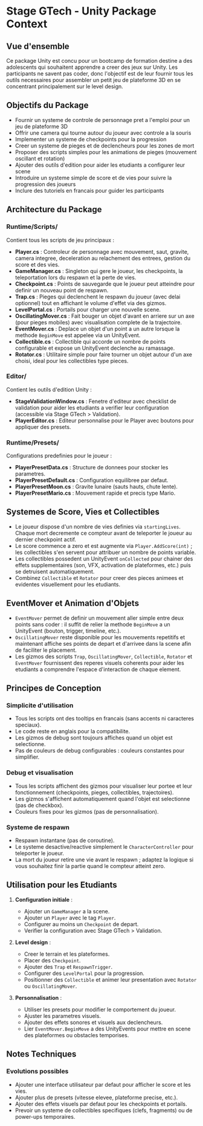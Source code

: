 # Stage GTech - Unity Package Context

## Vue d'ensemble

Ce package Unity est concu pour un bootcamp de formation destine a des adolescents qui souhaitent apprendre a creer des jeux sur Unity. Les participants ne savent pas coder, donc l'objectif est de leur fournir tous les outils necessaires pour assembler un petit jeu de plateforme 3D en se concentrant principalement sur le level design.

## Objectifs du Package

- Fournir un systeme de controle de personnage pret a l'emploi pour un jeu de plateforme 3D
- Offrir une camera qui tourne autour du joueur avec controle a la souris
- Implementer un systeme de checkpoints pour la progression
- Creer un systeme de pieges et de declencheurs pour les zones de mort
- Proposer des scripts simples pour les animations de pieges (mouvement oscillant et rotation)
- Ajouter des outils d'edition pour aider les etudiants a configurer leur scene
- Introduire un systeme simple de score et de vies pour suivre la progression des joueurs
- Inclure des tutoriels en francais pour guider les participants

## Architecture du Package

### Runtime/Scripts/
Contient tous les scripts de jeu principaux :

- **Player.cs** : Controleur de personnage avec mouvement, saut, gravite, camera integree, deceleration au relachement des entrees, gestion du score et des vies.
- **GameManager.cs** : Singleton qui gere le joueur, les checkpoints, la teleportation lors du respawn et la perte de vies.
- **Checkpoint.cs** : Points de sauvegarde que le joueur peut atteindre pour definir un nouveau point de respawn.
- **Trap.cs** : Pieges qui declenchent le respawn du joueur (avec delai optionnel) tout en affichant le volume d'effet via des gizmos.
- **LevelPortal.cs** : Portails pour charger une nouvelle scene.
- **OscillatingMover.cs** : Fait bouger un objet d'avant en arriere sur un axe (pour pieges mobiles) avec visualisation complete de la trajectoire.
- **EventMover.cs** : Deplace un objet d'un point a un autre lorsque la methode `BeginMove` est appelee via un UnityEvent.
- **Collectible.cs** : Collectible qui accorde un nombre de points configurable et expose un UnityEvent declenche au ramassage.
- **Rotator.cs** : Utilitaire simple pour faire tourner un objet autour d'un axe choisi, ideal pour les collectibles type pieces.

### Editor/
Contient les outils d'edition Unity :

- **StageValidationWindow.cs** : Fenetre d'editeur avec checklist de validation pour aider les etudiants a verifier leur configuration (accessible via Stage GTech > Validation).
- **PlayerEditor.cs** : Editeur personnalise pour le Player avec boutons pour appliquer des presets.

### Runtime/Presets/
Configurations predefinies pour le joueur :

- **PlayerPresetData.cs** : Structure de donnees pour stocker les parametres.
- **PlayerPresetDefault.cs** : Configuration equilibree par defaut.
- **PlayerPresetMoon.cs** : Gravite lunaire (sauts hauts, chute lente).
- **PlayerPresetMario.cs** : Mouvement rapide et precis type Mario.

## Systemes de Score, Vies et Collectibles

- Le joueur dispose d'un nombre de vies definies via `startingLives`. Chaque mort decremente ce compteur avant de teleporter le joueur au dernier checkpoint actif.
- Le score commence a zero et est augmente via `Player.AddScore(int)` ; les collectibles s'en servent pour attribuer un nombre de points variable.
- Les collectibles possedent un UnityEvent `onCollected` pour chainer des effets supplementaires (son, VFX, activation de plateformes, etc.) puis se detruisent automatiquement.
- Combinez `Collectible` et `Rotator` pour creer des pieces animees et evidentes visuellement pour les etudiants.

## EventMover et Animation d'Objets

- `EventMover` permet de definir un mouvement aller simple entre deux points sans coder : il suffit de relier la methode `BeginMove` a un UnityEvent (bouton, trigger, timeline, etc.).
- `OscillatingMover` reste disponible pour les mouvements repetitifs et maintenant affiche ses points de depart et d'arrivee dans la scene afin de faciliter le placement.
- Les gizmos des scripts `Trap`, `OscillatingMover`, `Collectible`, `Rotator` et `EventMover` fournissent des reperes visuels coherents pour aider les etudiants a comprendre l'espace d'interaction de chaque element.

## Principes de Conception

### Simplicite d'utilisation
- Tous les scripts ont des tooltips en francais (sans accents ni caracteres speciaux).
- Le code reste en anglais pour la compatibilite.
- Les gizmos de debug sont toujours affiches quand un objet est selectionne.
- Pas de couleurs de debug configurables : couleurs constantes pour simplifier.

### Debug et visualisation
- Tous les scripts affichent des gizmos pour visualiser leur portee et leur fonctionnement (checkpoints, pieges, collectibles, trajectoires).
- Les gizmos s'affichent automatiquement quand l'objet est selectionne (pas de checkbox).
- Couleurs fixes pour les gizmos (pas de personnalisation).

### Systeme de respawn
- Respawn instantane (pas de coroutine).
- Le systeme desactive/reactive simplement le `CharacterController` pour teleporter le joueur.
- La mort du joueur retire une vie avant le respawn ; adaptez la logique si vous souhaitez finir la partie quand le compteur atteint zero.

## Utilisation pour les Etudiants

1. **Configuration initiale** :
   - Ajouter un `GameManager` a la scene.
   - Ajouter un `Player` avec le tag `Player`.
   - Configurer au moins un `Checkpoint` de depart.
   - Verifier la configuration avec Stage GTech > Validation.

2. **Level design** :
   - Creer le terrain et les plateformes.
   - Placer des `Checkpoint`.
   - Ajouter des `Trap` et `RespawnTrigger`.
   - Configurer des `LevelPortal` pour la progression.
   - Positionner des `Collectible` et animer leur presentation avec `Rotator` ou `OscillatingMover`.

3. **Personnalisation** :
   - Utiliser les presets pour modifier le comportement du joueur.
   - Ajuster les parametres visuels.
   - Ajouter des effets sonores et visuels aux declencheurs.
   - Lier `EventMover.BeginMove` a des UnityEvents pour mettre en scene des plateformes ou obstacles temporises.

## Notes Techniques

### Evolutions possibles
- Ajouter une interface utilisateur par defaut pour afficher le score et les vies.
- Ajouter plus de presets (vitesse elevee, plateforme precise, etc.).
- Ajouter des effets visuels par defaut pour les checkpoints et portails.
- Prevoir un systeme de collectibles specifiques (clefs, fragments) ou de power-ups temporaires.
